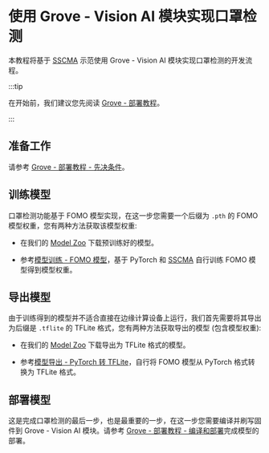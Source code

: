 # 使用 Grove - Vision AI 模块实现口罩检测

本教程将基于 [SSCMA](https://github.com/Seeed-Studio/ModelAssistant) 示范使用 Grove - Vision AI 模块实现口罩检测的开发流程。

:::tip

在开始前，我们建议您先阅读 [Grove - 部署教程](./deploy)。

:::

## 准备工作

请参考 [Grove - 部署教程 - 先决条件](./deploy#%E5%85%88%E5%86%B3%E6%9D%A1%E4%BB%B6)。

## 训练模型

口罩检测功能基于 FOMO 模型实现，在这一步您需要一个后缀为 `.pth` 的 FOMO 模型权重，您有两种方法获取该模型权重:

- 在我们的 [Model Zoo](https://github.com/Seeed-Studio/sscma-model-zoo) 下载预训练好的模型。

- 参考[模型训练 - FOMO 模型](../../tutorials/training/fomo)，基于 PyTorch 和 [SSCMA](https://github.com/Seeed-Studio/ModelAssistant) 自行训练 FOMO 模型得到模型权重。

## 导出模型

由于训练得到的模型并不适合直接在边缘计算设备上运行，我们首先需要将其导出为后缀是 `.tflite` 的 TFLite 格式，您有两种方法获取导出的模型 (包含模型权重):

- 在我们的 [Model Zoo](https://github.com/Seeed-Studio/sscma-model-zoo) 下载导出为 TFLite 格式的模型。

- 参考[模型导出 - PyTorch 转 TFLite](../../tutorials/export/pytorch_2_tflite)，自行将 FOMO 模型从 PyTorch 格式转换为 TFLite 格式。

## 部署模型

这是完成口罩检测的最后一步，也是最重要的一步，在这一步您需要编译并刷写固件到 Grove - Vision AI 模块。请参考 [Grove - 部署教程 - 编译和部署](./deploy#%E7%BC%96%E8%AF%91%E5%92%8C%E9%83%A8%E7%BD%B2)完成模型的部署。
